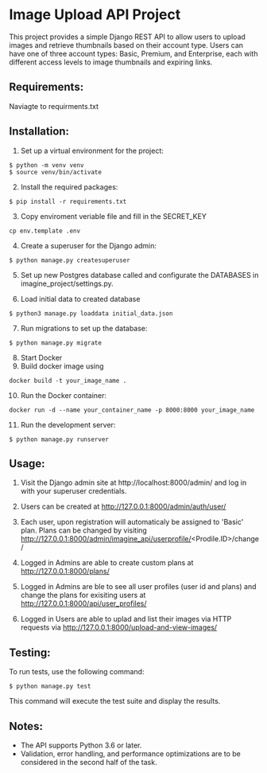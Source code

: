 Image Upload API Project
========================

This project provides a simple Django REST API to allow users to upload images and retrieve thumbnails based on their account type. 
Users can have one of three account types: Basic, Premium, and Enterprise, each with different access levels to image thumbnails and expiring links.

Requirements:
-------------

Naviagte to requirments.txt 

Installation:
-------------

1. Set up a virtual environment for the project:
``` 
$ python -m venv venv
$ source venv/bin/activate
```

2. Install the required packages:
``` 
$ pip install -r requirements.txt
``` 

3. Copy enviroment veriable file and fill in the SECRET_KEY
```
cp env.template .env
```

4. Create a superuser for the Django admin:
``` 
$ python manage.py createsuperuser
``` 

5. Set up new Postgres database called and configurate the DATABASES in imagine_project/settings.py.

6. Load initial data to created database 
``` 
$ python3 manage.py loaddata initial_data.json
``` 

7. Run migrations to set up the database:
``` 
$ python manage.py migrate
``` 

8. Start Docker
9. Build docker image using 

``` 
docker build -t your_image_name .
``` 

10. Run the Docker container:

``` 
docker run -d --name your_container_name -p 8000:8000 your_image_name
``` 

11. Run the development server:
``` 
$ python manage.py runserver
``` 


Usage:
------

1. Visit the Django admin site at http://localhost:8000/admin/ and log in with your superuser credentials.

2. Users can be created at http://127.0.0.1:8000/admin/auth/user/ 

3. Each user, upon registration will automaticaly be assigned to 'Basic' plan. Plans can be changed by visiting http://127.0.0.1:8000/admin/imagine_api/userprofile/<Prodile.ID>/change/ 

4. Logged in Admins are able to create custom plans at http://127.0.0.1:8000/plans/

5. Logged in Admins are ble to see all user profiles (user id and plans) and change the plans for exisiting users at http://127.0.0.1:8000/api/user_profiles/

6. Logged in Users are able to uplad and list their images via HTTP requests via http://127.0.0.1:8000/upload-and-view-images/



Testing:
--------

To run tests, use the following command:
``` 
$ python manage.py test
``` 

This command will execute the test suite and display the results.

Notes:
------

- The API supports Python 3.6 or later.
- Validation, error handling, and performance optimizations are to be considered in the second half of the task. 
















